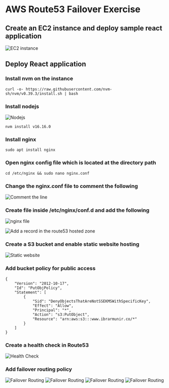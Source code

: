# AWS Route53 Failover Exercise

## Create an EC2 instance and deploy sample react application

![EC2 instance](./images/image-1.PNG)

## Deploy React application

### Install nvm on the instance

```
curl -o- https://raw.githubusercontent.com/nvm-sh/nvm/v0.39.3/install.sh | bash
```

### Install nodejs
![Nodejs](./images/image-2.PNG)
```
nvm install v16.16.0
```

### Install nginx
```
sudo apt install nginx
```

### Open nginx config file which is located at the directory path
```
cd /etc/nginx && sudo nano nginx.conf
```
### Change the nginx.conf file to comment the following

![Comment the line](./images/image-3.PNG)

### Create file inside /etc/nginx/conf.d and add the following

![nginx file](./images/image-4.PNG)

![Add a record in the route53 hosted zone](./images/image-5.PNG)

### Create a S3 bucket and enable static website hosting

![Static website](./images/image-6.PNG)

### Add bucket policy for public access

```
{
    "Version": "2012-10-17",
    "Id": "PutObjPolicy",
    "Statement": [
        {
            "Sid": "DenyObjectsThatAreNotSSEKMSWithSpecificKey",
            "Effect": "Allow",
            "Principal": "*",
            "Action": "s3:PutObject",
            "Resource": "arn:aws:s3:::www.ibrarmunir.co/*"
        }
    ]
}
```

### Create a health check in Route53
![Health Check](./images/image-7.PNG)

### Add failover routing policy
![Failover Routing](./images/image-8.PNG)
![Failover Routing](./images/image-9.PNG)
![Failover Routing](./images/image-10.PNG)
![Failover Routing](./images/image-11.PNG)